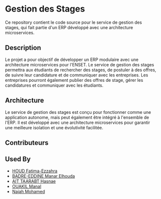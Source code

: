 

# Gestion des Stages
Ce repository contient le code source pour le service de gestion des stages, qui fait partie d'un ERP développé avec une architecture microservices.

## Description
Le projet a pour objectif de développer un ERP modulaire avec une architecture microservices pour l'ENSET. Le service de gestion des stages permettra aux étudiants de rechercher des stages, de postuler à des offres, de suivre leur candidature et de communiquer avec les entreprises. Les entreprises pourront également publier des offres de stage, gérer les candidatures et communiquer avec les étudiants.

## Architecture
Le service de gestion des stages est conçu pour fonctionner comme une application autonome, mais peut également être intégré à l'ensemble de l'ERP. Il est développé avec une architecture microservices pour garantir une meilleure isolation et une évolutivité facilitée.

## Contributeurs



## Used By

- [HOUD Fatima-Ezzahra](https://github.com/HOUD-FatimaEzzahra)
- [BADRE-EDDINE Manar Elhouda](https://github.com/manar13297)
- [AIT TAARABT Hasnae](https://github.com/HASNAE-AITTAARABT)
- [OUAKIL Manal]()
- [Najah Mohamed]()


